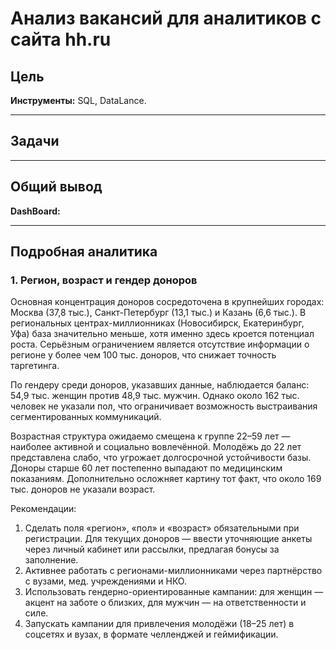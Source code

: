 # Анализ вакансий для аналитиков с сайта hh.ru

## Цель


**Инструменты:** SQL, DataLance.

---

## Задачи


---

## Общий вывод


**DashBoard:** 

---

## Подробная аналитика

### 1. Регион, возраст и гендер доноров
Основная концентрация доноров сосредоточена в крупнейших городах: Москва (37,8 тыс.), Санкт-Петербург (13,1 тыс.) и Казань (6,6 тыс.). В региональных центрах-миллионниках (Новосибирск, Екатеринбург, Уфа) база значительно меньше, хотя именно здесь кроется потенциал роста. Серьёзным ограничением является отсутствие информации о регионе у более чем 100 тыс. доноров, что снижает точность таргетинга.

По гендеру среди доноров, указавших данные, наблюдается баланс: 54,9 тыс. женщин против 48,9 тыс. мужчин. Однако около 162 тыс. человек не указали пол, что ограничивает возможность выстраивания сегментированных коммуникаций.

Возрастная структура ожидаемо смещена к группе 22–59 лет — наиболее активной и социально вовлечённой. Молодёжь до 22 лет представлена слабо, что угрожает долгосрочной устойчивости базы. Доноры старше 60 лет постепенно выпадают по медицинским показаниям. Дополнительно осложняет картину тот факт, что около 169 тыс. доноров не указали возраст.

Рекомендации:
1. Сделать поля «регион», «пол» и «возраст» обязательными при регистрации. Для текущих доноров — ввести уточняющие анкеты через личный кабинет или рассылки, предлагая бонусы за заполнение.
2. Активнее работать с регионами-миллионниками через партнёрство с вузами, мед. учреждениями и НКО.
3. Использовать гендерно-ориентированные кампании: для женщин — акцент на заботе о близких, для мужчин — на ответственности и силе.
4. Запускать кампании для привлечения молодёжи (18–25 лет) в соцсетях и вузах, в формате челленджей и геймификации.
